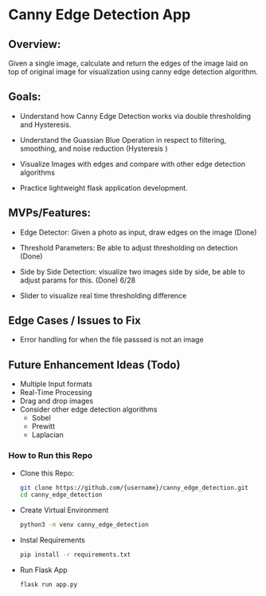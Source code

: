 # Canny Edge Detection App

## Overview:
Given a single image, calculate and return the edges of the image laid on top of original image for visualization using canny edge detection algorithm.

## Goals:
- Understand how Canny Edge Detection works via double thresholding and Hysteresis.

- Understand the Guassian Blue Operation in respect to filtering, smoothing, and noise reduction (Hysteresis )

- Visualize Images with edges and compare with other edge detection algorithms

- Practice lightweight flask application development.


## MVPs/Features:
- Edge Detector: Given a photo as input, draw edges on the image (Done)

- Threshold Parameters: Be able to adjust thresholding on detection (Done)

- Side by Side Detection: visualize two images side by side, be able to adjust params for this. (Done) 6/28

- Slider to visualize real time thresholding difference 

## Edge Cases / Issues to Fix

- Error handling for when the file passsed is not an image

## Future Enhancement Ideas (Todo)
- Multiple Input formats
- Real-Time Processing 
- Drag and drop images
- Consider other edge detection algorithms
  - Sobel 
  - Prewitt
  - Laplacian


### How to Run this Repo
- Clone this Repo:
  ```bash
  git clone https://github.com/{username}/canny_edge_detection.git
  cd canny_edge_detection
- Create Virtual Environment 
  ```bash
  python3 -m venv canny_edge_detection
- Instal Requirements 
  ```bash
  pip install -r requirements.txt
- Run Flask App
  ```bash
  flask run app.py
